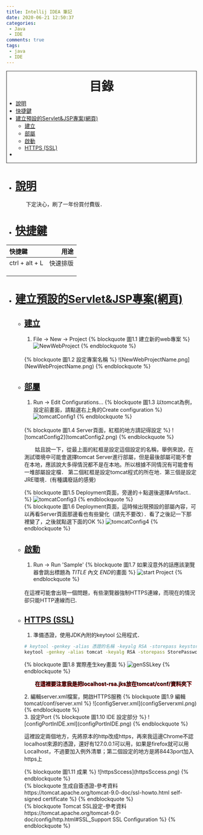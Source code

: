 ```yaml
---
title: Intellij IDEA 筆記
date: 2020-06-21 12:50:37
categories:
 - Java
 - IDE
comments: true
tags:
 - java
 - IDE
---
```


<style>
    strong { 
        text-shadow: 0.5px 0.5px red;
    }
    .description {
        text-indent: 2em;  
    }
</style>


<div style=" border: 1px solid;"><!-- 下面要空一行不然會出錯 -->
<b style="font-size:32px"> <p id="catlog" style=" text-align: center;"> 目錄 </a> </b><br/>

- <a href="#descript">說明</a>
- <a href="#hotkey">快捷鍵</a>
- <a href="#webProject">建立預設的Servlet&JSP專案(網頁)</a>
    - <a href="#webProjectCreate"> 建立 </a>
    - <a href="#webProjectDeploy"> 部屬 </a>
    - <a href="#webProjectStart"> 啟動 </a>
    - <a href="#tomcatSSL"> HTTPS (SSL) </a>
-
</div>


<!-- more -->


- # <a id="descript" href="#catlog">說明 </a> #
   <p class="description"> 下定決心，刷了一年份買付費版．</p>
- # <a id="hotkey" href="#catlog">快捷鍵 </a> #
| 快捷鍵          | 用途           | 
| :-------------- | --------------: |
| ctrl + alt + L  | 快速排版      |
|        |                         |
|        |                        |
|                 |                |

- # <a id="webProject" href="#catlog">建立預設的Servlet&JSP專案(網頁) </a> #
    - ## <a id="webProjectCreate"  href="#catlog"> 建立 </a> ##
        1. File -> New -> Project
        {% blockquote 圖1.1 建立新的web專案  %}
        ![NewWebProject](NewWebProject.png)
        {% endblockquote %}
        <br/>
        {% blockquote 圖1.2 設定專案名稱 %}
        ![NewWebProjectName.png](NewWebProjectName.png)
        {% endblockquote %}
        <br/>
    - ## <a id="webProjectDeploy"  href="#catlog"> 部屬 </a> ##
        1. Run -> Edit Configurations...
        {% blockquote 圖1.3 以tomcat為例，設定前畫面，請點選右上角的Create configuration %}
        ![tomcatConfig1](tomcatConfig1.png)
        {% endblockquote %}
        <br/>
        {% blockquote 圖1.4 Server頁面，紅框的地方請記得設定 %}
        ![tomcatConfig2](tomcatConfig2.png)
        {% endblockquote %}
        <br/>
        <p class="description"> 姑且說一下，從最上面的紅框是設定這個設定的名稱，舉例來說，在測試環境中可能會選擇tomcat Server進行部屬，但是最後部屬可能不會在本地，應該說大多得情況都不是在本地。所以根據不同情況有可能會有一堆部屬設定檔． 第二個紅框是設定tomcat程式的所在地．第三個是設定JRE環境．(有種講廢話的感覺)</p>

        {% blockquote 圖1.5 Deployment頁面，旁邊的＋點選後選擇Artifact.. %}
        ![tomcatConfig3](tomcatConfig3.png)
        {% endblockquote %}
        <br/>
        {% blockquote 圖1.6 Deployment頁面，這時候出現預設的部屬內容，可以再看Server頁面那邊看也有些變化（請先不要改）．看了之後記一下那裡變了，之後就點選下面的OK %}
        ![tomcatConfig4](tomcatConfig4.png)
        {% endblockquote %}
        <br/>
    - ## <a id="webProjectStart"  href="#catlog"> 啟動 </a> ##
        1. Run -> Run 'Sample'
        {% blockquote 圖1.7 如果沒意外的話應該瀏覽器會跳出標題為 $TITLE$ 內文 $END$的畫面 %}
        ![start Project](start.png)
        {% endblockquote %}
        <br/>
        在這裡可能會出現一個問題，有些瀏覽器強制HTTPS連線，而現在的情況卻只能HTTP連線而已.
    - ## <a id="tomcatSSL"  href="#catlog"> HTTPS (SSL) </a> ##
        1. 準備憑證，使用JDK內附的keytool 公用程式．
        ```bash
        # keytool -genkey -alias 憑證的名稱 -keyalg RSA -storepass keystore的密碼 #
        keytool -genkey -alias tomcat -keyalg RSA -storepass StorePassword -keystore localhost-rsa.jks
        ```
        {% blockquote 圖1.8 實際產生key畫面 %}
        ![genSSLkey](genSSLkey.png)
        {% endblockquote %}<br/>
        <p class="description"><strong>在這裡要注意我是把localhost-rsa.jks放在tomcat/conf/資料夾下</strong></p>
        2. 編輯server.xml檔案，開啟HTTPS服務
        {% blockquote 圖1.9 編輯tomcat/conf/server.xml %}
        ![configServer.xml](configServerxml.png)
        {% endblockquote %}<br/>
        3. 設定Port
        {% blockquote 圖1.10 IDE 設定部分 %}
        ![configPortInIDE.xml](configPortInIDE.png)
        {% endblockquote %}<br/>
        <p>這裡設定兩個地方，先將原本的http改成https，再來我這邊Chrome不認localhost來源的憑證，還好有127.0.0.1可以用，如果是firefox就可以用Localhost，不過要加入例外清單；第二個設定的地方是將8443port加入https上</p>
        {% blockquote 圖1.11 成果 %}
        ![httpsSccess](httpsSccess.png)
        {% endblockquote %}<br/>
        {% blockquote 生成自簽憑證-參考資料 https://tomcat.apache.org/tomcat-9.0-doc/ssl-howto.html self-signed certificate %}
        {% endblockquote %}<br/>
        {% blockquote Tomcat SSL設定-參考資料 https://tomcat.apache.org/tomcat-9.0-doc/config/http.html#SSL_Support SSL Configuration %}
        {% endblockquote %}<br/>
        